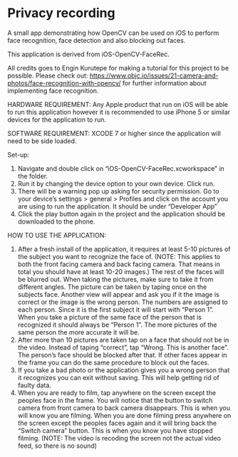 # Privacy recording

A small app demonstrating how OpenCV can be used on iOS to perform face recognition, face detection and also blocking out faces.

This application is derived from iOS-OpenCV-FaceRec.

All credits goes to Engin Kurutepe for making a tutorial for this project to be possible. Please check out: https://www.objc.io/issues/21-camera-and-photos/face-recognition-with-opencv/ for further information about implementing face recognition. 

HARDWARE REQUIREMENT:
Any Apple product that run on iOS will be able to run this application however it is recommended to use iPhone 5 or similar devices for the application to run.

SOFTWARE REQUIREMENT:
XCODE 7 or higher since the application will need to be side loaded.  

Set-up:
1.	Navigate and double click on “iOS-OpenCV-FaceRec.xcworkspace” in the folder.
2.	Run it by changing the device option to your own device. Click run.
3.	There will be a warning pop up asking for security permission. Go to your device’s settings  > general > Profiles and click on the account you are using to run the application. It should be under “Developer App”
4.	Click the play button again in the project and the application should be downloaded to the phone.

HOW TO USE THE APPLICATION:
1.	After a fresh install of the application, it requires at least 5-10 pictures of the subject you want to recognize the face of. (NOTE: This applies to both the front facing camera and back facing camera. That means in total you should have at least 10-20 images.) The rest of the faces will be blurred out. When taking the pictures, make sure to take it from different angles. The picture can be taken by taping once on the subjects face. Another view will appear and ask you if it the image is correct or the image is the wrong person. The numbers are assigned to each person. Since it is the first subject it will start with “Person 1”. When you take a picture of the same face of the person that is recognized it should always be “Person 1”.  The more pictures of the same person the more accurate it will be. 
2.	After more than 10 pictures are taken tap on a face that should not be in the video. Instead of taping “correct”, tap “Wrong. This is another face”. The person’s face should be blocked after that. If other faces appear in the frame you can do the same procedure to block out the faces.
3.	If you take a bad photo or the application gives you a wrong person that it recognizes you can exit without saving. This will help getting rid of faulty data.
4.	When you are ready to film, tap anywhere on the screen except the peoples face in the frame. You will notice that the button to switch camera from front camera to back camera disappears. This is when you will know you are filming. When you are done filming press anywhere on the screen except the peoples faces again and it will bring back the “Switch camera” button. This is when you know you have stopped filming. (NOTE: The video is recoding the screen not the actual video feed, so there is no sound)


